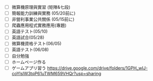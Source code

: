 - [ ] 微算機原理與實習 (矩陣&七段)
- [ ] 簡報能力訓練與實務 (05/20前に)
- [ ] 非營利事業公共關係 (05/15前に)
- [ ] 爬蟲應用程式實務應用(專題)
- [ ] 英語テスト(05/10)
- [ ] 英語試合(05/28)
- [ ] 微算機資格テスト(06/05)
- [ ] 英語テスト(06/08)
- [ ] 自分勉強
- [ ] ホームページ作る
- [ ] ゲームアプリ習う
https://drive.google.com/drive/folders/1GPH_wIJ-coYlslW3tqP61uTWM659VHQr?usp=sharing
